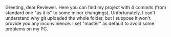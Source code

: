 Greeting, dear Reviewer.
Here you can find my project with 4 commits (from standard one "as it is" to some minor changings).
Unfortunately, I can't understand why git uploaded the whole folder, but I suppose it won't provide you any inconvinience.
I set "master" as default to avoid some problems on my PC.
